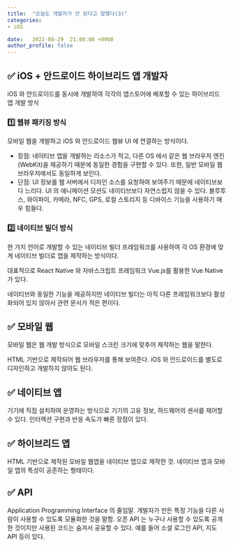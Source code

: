 ```yaml
---
title:  "오늘도 개발자가 안 된다고 말했다(3)"
categories:
- iOS

date:   2022-08-29  21:00:00 +0900
author_profile: false
---
```

## ✅ iOS + 안드로이드 하이브리드 앱 개발자

iOS 와 안드로이드를 동시에 개발하여 각각의 앱스토어에 배포할 수 있는 하이브리드 앱 개발 방식

### 1️⃣ 웹뷰 패키징 방식

모바일 웹을 개발하고 iOS 와 안드로이드 웹뷰 UI 에 연결하는 방식이다.

- 장점: 네이티브 앱을 개발하는 리소스가 적고, 다른 OS 에서 같은 웹 브라우저 엔진(WebKit)을 제공하기 때문에 동일한 경험을 구현할 수 있다. 또한, 일반 모바일 웹 브라우저에서도 동일하게 보인다.
- 단점: UI 정보를 웹 서버에서 디자인 소스를 요청하여 보여주기 때문에 네이티브보다 느리다. UI 의 애니메이션 모션도 네이티브보다 자연스럽지 않을 수 있다. 블루투스, 와이파이, 카메라, NFC, GPS, 로컬 스토리지 등 디바이스 기능을 사용하기 매우 힘들다.

### 2️⃣ 네이티브 빌더 방식

한 가지 언어로 개발할 수 있는 네이티브 빌더 프레임워크를 사용하여 각 OS 환경에 맞게 네이티브 빌더로 앱을 제작하는 방식이다.

대표적으로 React Native 와 자바스크립트 프레임워크 Vue.js를 활용한 Vue Native 가 있다.

네이티브와 동일한 기능을 제공하지만 네이티브 빌더는 아직 다른 프레임워크보다 활성화되어 있지 않아서 관련 문서가 적은 편이다.

## ✅ 모바일 웹

모바일 웹은 웹 개발 방식으로 모바일 스크린 크기에 맞추어 제작하는 웹을 말한다.

HTML 기반으로 제작되어 웹 브라우저를 통해 보여준다. iOS 와 안드로이드를 별도로 디자인하고 개발하지 않아도 된다.

## ✅ 네이티브 앱

기기에 직접 설치하여 운영하는 방식으로 기기의 고유 정보, 하드웨어의 센서를 제어할 수 있다. 인터랙션 구현과 반응 속도가 빠른 장점이 있다.

## ✅ 하이브리드 앱

HTML 기반으로 제작된 모바일 웹앱을 네이티브 앱으로 제작한 것. 네이티브 앱과 모바일 앱의 특성이 공존하는 형태이다.

## ✅ API

 Application Programming Interface 의 줄임말. 개발자가 만든 특정 기능을 다른 사람이 사용할 수 있도록 모듈화한 것을 말함. 오픈 API 는 누구나 사용할 수 있도록 공개한 것이지만 사용된 코드는 숨겨서 공유할 수 있다. 예를 들어 소셜 로그인 API, 지도 API 등이 있다.
